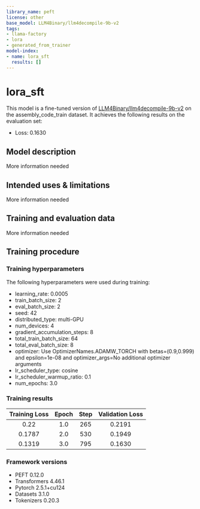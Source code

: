 ```yaml
---
library_name: peft
license: other
base_model: LLM4Binary/llm4decompile-9b-v2
tags:
- llama-factory
- lora
- generated_from_trainer
model-index:
- name: lora_sft
  results: []
---
```


<!-- This model card has been generated automatically according to the information the Trainer had access to. You
should probably proofread and complete it, then remove this comment. -->

# lora_sft

This model is a fine-tuned version of [LLM4Binary/llm4decompile-9b-v2](https://huggingface.co/LLM4Binary/llm4decompile-9b-v2) on the assembly_code_train dataset.
It achieves the following results on the evaluation set:
- Loss: 0.1630

## Model description

More information needed

## Intended uses & limitations

More information needed

## Training and evaluation data

More information needed

## Training procedure

### Training hyperparameters

The following hyperparameters were used during training:
- learning_rate: 0.0005
- train_batch_size: 2
- eval_batch_size: 2
- seed: 42
- distributed_type: multi-GPU
- num_devices: 4
- gradient_accumulation_steps: 8
- total_train_batch_size: 64
- total_eval_batch_size: 8
- optimizer: Use OptimizerNames.ADAMW_TORCH with betas=(0.9,0.999) and epsilon=1e-08 and optimizer_args=No additional optimizer arguments
- lr_scheduler_type: cosine
- lr_scheduler_warmup_ratio: 0.1
- num_epochs: 3.0

### Training results

| Training Loss | Epoch | Step | Validation Loss |
|:-------------:|:-----:|:----:|:---------------:|
| 0.22          | 1.0   | 265  | 0.2191          |
| 0.1787        | 2.0   | 530  | 0.1949          |
| 0.1319        | 3.0   | 795  | 0.1630          |


### Framework versions

- PEFT 0.12.0
- Transformers 4.46.1
- Pytorch 2.5.1+cu124
- Datasets 3.1.0
- Tokenizers 0.20.3